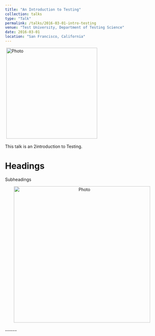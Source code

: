 ```yaml
---
title: "An Introduction to Testing"
collection: talks
type: "Talk"
permalink: /talks/2016-03-01-intro-testing
venue: "Test University, Department of Testing Science"
date: 2016-03-01
location: "San Francisco, California"
---
```

<p align="left">
  <img src="https://yueyuanwen.github.io/files/yueyuanwen.jpg?raw=true" alt="Photo" style="width: 300px;"/> 
</p>
This talk is an 2introduction to Testing.

Headings
======

Subheadings
<p align="center">
  <img src="https://yueyuanwen.github.io/files/yueyuanwen.jpg?raw=true" alt="Photo" style="width: 450px;"/> 
</p>
------
